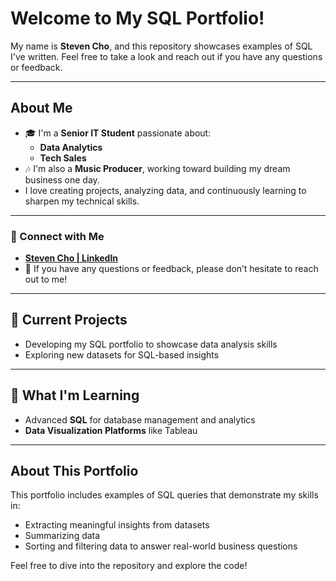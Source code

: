 # Welcome to My SQL Portfolio!  

My name is **Steven Cho**, and this repository showcases examples of SQL I've written. Feel free to take a look and reach out if you have any questions or feedback.  

---

## About Me  

- 🎓 I'm a **Senior IT Student** passionate about:  
  - **Data Analytics**  
  - **Tech Sales**  
- 🎶 I'm also a **Music Producer**, working toward building my dream business one day.  
- I love creating projects, analyzing data, and continuously learning to sharpen my technical skills.  

---

### 🤝 Connect with Me  

- [**Steven Cho | LinkedIn**](https://www.linkedin.com/in/steven-cho028/)  
- 💬 If you have any questions or feedback, please don’t hesitate to reach out to me!  

---

## 🔭 Current Projects  

- Developing my SQL portfolio to showcase data analysis skills  
- Exploring new datasets for SQL-based insights  

---

## 🌱 What I'm Learning  

- Advanced **SQL** for database management and analytics  
- **Data Visualization Platforms** like Tableau  

---

## About This Portfolio

This portfolio includes examples of SQL queries that demonstrate my skills in:  

- Extracting meaningful insights from datasets  
- Summarizing data 
- Sorting and filtering data to answer real-world business questions  

Feel free to dive into the repository and explore the code!
